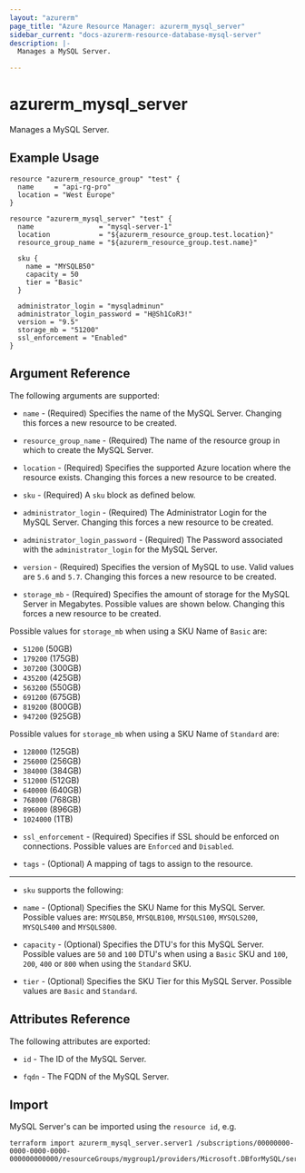 ```yaml
---
layout: "azurerm"
page_title: "Azure Resource Manager: azurerm_mysql_server"
sidebar_current: "docs-azurerm-resource-database-mysql-server"
description: |-
  Manages a MySQL Server.

---
```


# azurerm_mysql_server

Manages a MySQL Server.

## Example Usage

```hcl
resource "azurerm_resource_group" "test" {
  name     = "api-rg-pro"
  location = "West Europe"
}

resource "azurerm_mysql_server" "test" {
  name                = "mysql-server-1"
  location            = "${azurerm_resource_group.test.location}"
  resource_group_name = "${azurerm_resource_group.test.name}"

  sku {
    name = "MYSQLB50"
    capacity = 50
    tier = "Basic"
  }

  administrator_login = "mysqladminun"
  administrator_login_password = "H@Sh1CoR3!"
  version = "9.5"
  storage_mb = "51200"
  ssl_enforcement = "Enabled"
}
```

## Argument Reference

The following arguments are supported:

* `name` - (Required) Specifies the name of the MySQL Server. Changing this forces a new resource to be created.

* `resource_group_name` - (Required) The name of the resource group in which to create the MySQL Server.

* `location` - (Required) Specifies the supported Azure location where the resource exists. Changing this forces a new resource to be created.

* `sku` - (Required) A `sku` block as defined below.

* `administrator_login` - (Required) The Administrator Login for the MySQL Server. Changing this forces a new resource to be created.

* `administrator_login_password` - (Required) The Password associated with the `administrator_login` for the MySQL Server.

* `version` - (Required) Specifies the version of MySQL to use. Valid values are `5.6` and `5.7`. Changing this forces a new resource to be created.

* `storage_mb` - (Required) Specifies the amount of storage for the MySQL Server in Megabytes. Possible values are shown below. Changing this forces a new resource to be created.

Possible values for `storage_mb` when using a SKU Name of `Basic` are:
- `51200` (50GB)
- `179200` (175GB)
- `307200` (300GB)
- `435200` (425GB)
- `563200` (550GB)
- `691200` (675GB)
- `819200` (800GB)
- `947200` (925GB)

Possible values for `storage_mb` when using a SKU Name of `Standard` are:
- `128000` (125GB)
- `256000` (256GB)
- `384000` (384GB)
- `512000` (512GB)
- `640000` (640GB)
- `768000` (768GB)
- `896000` (896GB)
- `1024000` (1TB)

* `ssl_enforcement` - (Required) Specifies if SSL should be enforced on connections. Possible values are `Enforced` and `Disabled`.

* `tags` - (Optional) A mapping of tags to assign to the resource.

---

* `sku` supports the following:

* `name` - (Optional) Specifies the SKU Name for this MySQL Server. Possible values are: `MYSQLB50`, `MYSQLB100`, `MYSQLS100`, `MYSQLS200`, `MYSQLS400` and `MYSQLS800`.
* `capacity` - (Optional) Specifies the DTU's for this MySQL Server. Possible values are `50` and `100` DTU's when using a `Basic` SKU and `100`, `200`, `400` or `800` when using the `Standard` SKU.
* `tier` - (Optional) Specifies the SKU Tier for this MySQL Server. Possible values are `Basic` and `Standard`.

## Attributes Reference

The following attributes are exported:

* `id` - The ID of the MySQL Server.

* `fqdn` - The FQDN of the MySQL Server.

## Import

MySQL Server's can be imported using the `resource id`, e.g.

```
terraform import azurerm_mysql_server.server1 /subscriptions/00000000-0000-0000-0000-000000000000/resourceGroups/mygroup1/providers/Microsoft.DBforMySQL/servers/server1
```
